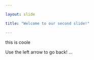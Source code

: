 ```yaml
---

layout: slide

title: "Welcome to our second slide!"

---
```


this is coole

Use the left arrow to go back!
...
